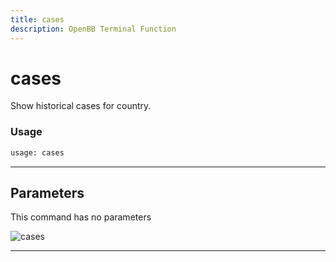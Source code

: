 ```yaml
---
title: cases
description: OpenBB Terminal Function
---
```


# cases

Show historical cases for country.

### Usage

```python
usage: cases
```

---

## Parameters

This command has no parameters

![cases](https://user-images.githubusercontent.com/46355364/153897646-99e4f73f-be61-4ed7-a31d-58e8695e7c50.png)

---

